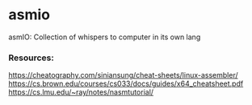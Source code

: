 # asmio
asmIO: Collection of whispers to computer in its own lang


### Resources:

https://cheatography.com/siniansung/cheat-sheets/linux-assembler/
https://cs.brown.edu/courses/cs033/docs/guides/x64_cheatsheet.pdf
https://cs.lmu.edu/~ray/notes/nasmtutorial/
